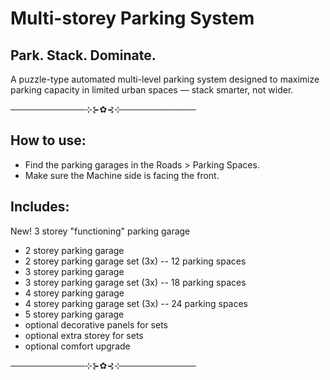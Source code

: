 ﻿# Multi-storey Parking System

## Park. Stack. Dominate. 
A puzzle-type automated multi-level parking system designed to maximize parking capacity in limited urban spaces — stack smarter, not wider.

────────────⊹⊱✿⊰⊹────────────

## How to use:
- Find the parking garages in the Roads > Parking Spaces.
- Make sure the Machine side is facing the front.

## Includes:
New! 3 storey "functioning" parking garage
- 2 storey parking garage
- 2 storey parking garage set (3x) -- 12 parking spaces
- 3 storey parking garage
- 3 storey parking garage set (3x) -- 18 parking spaces
- 4 storey parking garage
- 4 storey parking garage set (3x) -- 24 parking spaces
- 5 storey parking garage
- optional decorative panels for sets
- optional extra storey for sets
- optional comfort upgrade

────────────⊹⊱✿⊰⊹────────────